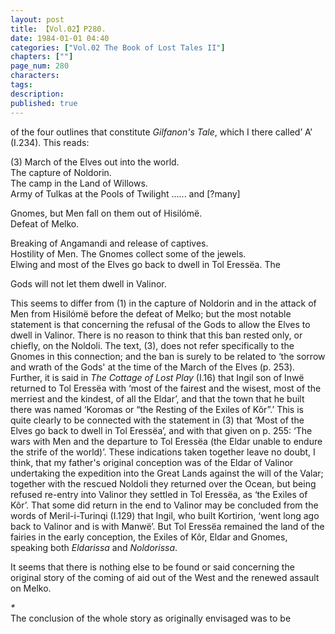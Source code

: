 ```yaml
---
layout: post
title: 【Vol.02】P280.
date: 1984-01-01 04:40
categories: ["Vol.02 The Book of Lost Tales II"]
chapters: [""]
page_num: 280
characters: 
tags: 
description: 
published: true
---
```


<p style="text-indent: 0;">
of the four outlines that constitute <I>Gilfanon's Tale</I>, which I there called’ A’ (I.234). This reads:
</p>

(3) March of the Elves out into the world.<BR>The capture of Noldorin.<BR>The camp in the Land of Willows.<BR>Army of Tulkas at the Pools of Twilight ...... and [?many]

Gnomes, but Men fall on them out of Hisilómë.<BR>Defeat of Melko.

Breaking of Angamandi and release of captives.<BR>Hostility of Men. The Gnomes collect some of the jewels.<BR>Elwing and most of the Elves go back to dwell in Tol Eressëa. The

Gods will not let them dwell in Valinor.

This seems to differ from (1) in the capture of Noldorin and in the attack of Men from Hisilómë before the defeat of Melko; but the most notable statement is that concerning the refusal of the Gods to allow the Elves to dwell in Valinor. There is no reason to think that this ban rested only, or chiefly, on the Noldoli. The text, (3), does not refer specifically to the Gnomes in this connection; and the ban is surely to be related to ‘the sorrow and wrath of the Gods' at the time of the March of the Elves (p. 253). Further, it is said in <I>The Cottage of Lost Play</I> (I.16) that Ingil son of Inwë returned to Tol Eressëa with ‘most of the fairest and the wisest, most of the merriest and the kindest, of all the Eldar’, and that the town that he built there was named ‘Koromas or “the Resting of the Exiles of Kôr”.’ This is quite clearly to be connected with the statement in (3) that ‘Most of the Elves go back to dwell in Tol Eressëa’, and with that given on p. 255: ‘The wars with Men and the departure to Tol Eressëa (the Eldar unable to endure the strife of the world)’. These indications taken together leave no doubt, I think, that my father's original conception was of the Eldar of Valinor undertaking the expedition into the Great Lands against the will of the Valar; together with the rescued Noldoli they returned over the Ocean, but being refused re-entry into Valinor they settled in Tol Eressëa, as ‘the Exiles of Kôr’. That some did return in the end to Valinor may be concluded from the words of Meril-i-Turinqi (I.129) that Ingil, who built Kortirion, ‘went long ago back to Valinor and is with Manwë’. But Tol Eressëa remained the land of the fairies in the early conception, the Exiles of Kôr, Eldar and Gnomes, speaking both <I>Eldarissa</I> and <I>Noldorissa</I>.

It seems that there is nothing else to be found or said concerning the original story of the coming of aid out of the West and the renewed assault on Melko.

<I>\*<BR></I>The conclusion of the whole story as originally envisaged was to be

